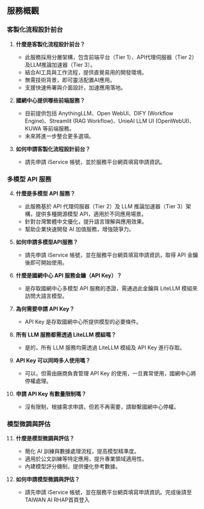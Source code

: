## 服務概觀

### 客製化流程設計前台
1. **什麼是客製化流程設計前台？**
   - 此服務採用分層架構，包含前端平台（Tier 1）、API代理伺服器（Tier 2）及LLM推論加速器（Tier 3）。
   - 結合AI工具與工作流程，提供直覺易用的開發環境。
   - 無需技術背景，即可靈活配置AI應用。
   - 支援快速佈署與介面設計，加速應用落地。

2. **國網中心提供哪些前端服務？**
   - 目前提供包括 AnythingLLM、Open WebUI、DIFY (Workflow Engine)、Streamlit (RAG Workflow)、UnieAI LLM UI (OpenWebUI)、KUWA 等前端服務。
   - 未來將進一步整合更多選項。

3. **如何申請客製化流程設計前台？**
   - 請先申請 iService 帳號，並於服務平台網頁填寫申請資訊。

### 多模型 API 服務
4. **什麼是多模型 API 服務？**
   - 此服務基於 API 代理伺服器（Tier 2）及 LLM 推論加速器（Tier 3）架構，提供多種開源模型 API，適用於不同應用場景。
   - 針對台灣繁體中文優化，提升語言理解與應用效果。
   - 幫助企業快速開發 AI 加值服務，增強競爭力。

5. **如何申請多模型API服務？**
   - 請先申請 iService 帳號，並在服務平台網頁填寫申請資訊，取得 API 金鑰後即可開始使用。

6. **什麼是國網中心 API 服務金鑰（API Key）？**
   - 是存取國網中心多模型 API 服務的憑證，需通過此金鑰與 LiteLLM 模組來訪問大語言模型。

7. **為何需要申請 API Key？**
   - API Key 是存取國網中心所提供模型的必要條件。

8. **所有 LLM 服務都需透過 LiteLLM 模組嗎？**
   - 是的，所有 LLM 服務均需透過 LiteLLM 模組及 API Key 進行存取。

9. **API Key 可以同時多人使用嗎？**
   - 可以，但需由廠商負責管理 API Key 的使用，一旦異常使用，國網中心將停權處理。

10. **申請 API Key 有數量限制嗎？**
    - 沒有限制，根據需求申請，但若不再需要，請聯繫國網中心停權。

### 模型微調與評估
11. **什麼是模型微調與評估？**
    - 簡化 AI 訓練與數據處理流程，提高模型精準度。
    - 適用於公文訓練等特定應用，提升專業領域適用性。
    - 內建模型評分機制，提供優化參考數據。

12. **如何申請模型微調與評估？**
    - 請先申請 iService 帳號，並在服務平台網頁填寫申請資訊。完成後請至TAIWAN AI RHAP首頁登入


